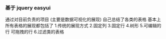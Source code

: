 ### 基于 jquery easyui

通过对目前负责的项目 (主要是数据可视化的展现) 自己总结了各类的表格 基本上所有表格的展现都包括了
1.传统的展现方式
2.固定列
3.固定行
4.树形
5.可编辑的行  可拖拽的行
6.过滤类的表格
